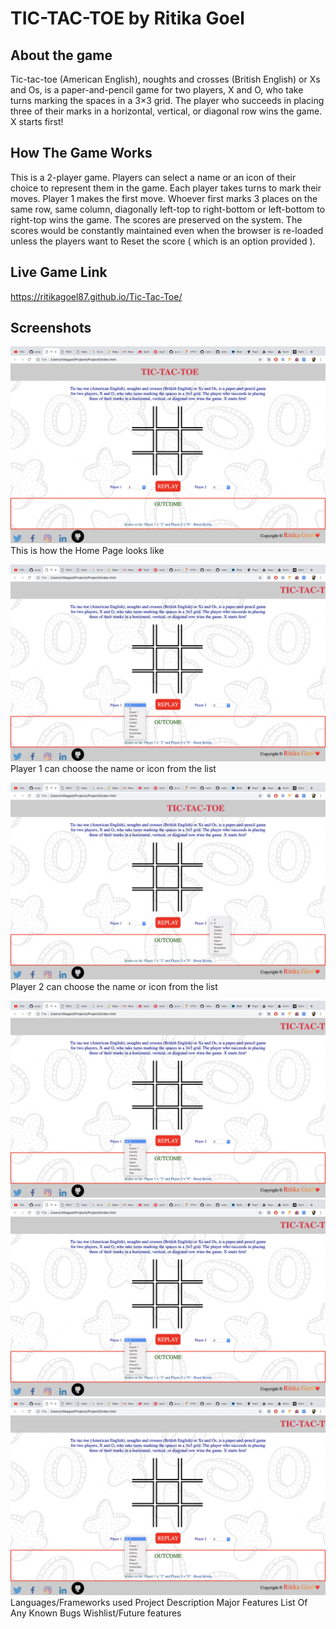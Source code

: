 TIC-TAC-TOE by Ritika Goel
==========================


About the game
--------------
Tic-tac-toe (American English), noughts and crosses (British English) or Xs and Os, is a paper-and-pencil game for two players, X and O, who take turns marking the spaces in a 3×3 grid. The player who succeeds in placing three of their marks in a horizontal, vertical, or diagonal row wins the game. X starts first!


How The Game Works
------------------
  This is a 2-player game.
  Players can select a name or an icon of their choice to represent them in the game.
  Each player takes turns to mark their moves.
  Player 1 makes the first move.
  Whoever first marks 3 places on the same row, same column, diagonally left-top to right-bottom or left-bottom to right-top wins the game.
  The scores are preserved on the system.
  The scores would be constantly maintained even when the browser is re-loaded unless the players want to Reset the score ( which is an option provided ).


Live Game Link
--------------
https://ritikagoel87.github.io/Tic-Tac-Toe/


Screenshots
-----------
![Home Page](/screenshots/1.png)
This is how the Home Page looks like

![Player 1 Options](/screenshots/2.png)
Player 1 can choose the name or icon from the list

![Player 2 Options](/screenshots/3.png)
Player 2 can choose the name or icon from the list

![Player 1 Options](/screenshots/2.png)
![Player 1 Options](/screenshots/2.png)
![Player 1 Options](/screenshots/2.png)
Languages/Frameworks used
Project Description
Major Features
List Of Any Known Bugs
Wishlist/Future features

